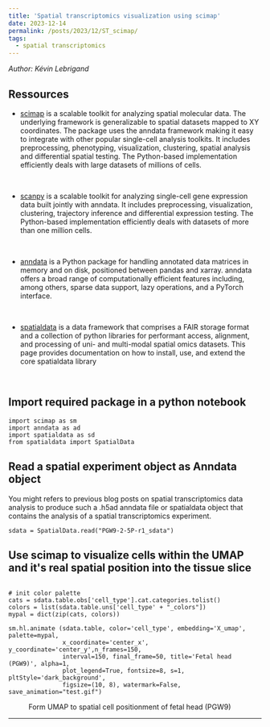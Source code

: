 ```yaml
---
title: 'Spatial transcriptomics visualization using scimap'
date: 2023-12-14
permalink: /posts/2023/12/ST_scimap/
tags:
  - spatial transcriptomics
---
```


<i>Author: Kévin Lebrigand</i>


## Ressources

* [scimap](https://scimap.xyz/ "scimap") is a scalable toolkit for analyzing spatial molecular data. The underlying framework is generalizable to spatial datasets mapped to XY coordinates. The package uses the anndata framework making it easy to integrate with other popular single-cell analysis toolkits. It includes preprocessing, phenotyping, visualization, clustering, spatial analysis and differential spatial testing. The Python-based implementation efficiently deals with large datasets of millions of cells.
<br>

* [scanpy](https://scanpy.readthedocs.io/en/stable/ "scanpy") is a scalable toolkit for analyzing single-cell gene expression data built jointly with anndata. It includes preprocessing, visualization, clustering, trajectory inference and differential expression testing. The Python-based implementation efficiently deals with datasets of more than one million cells.
<br>

* [anndata](https://anndata.readthedocs.io/en/latest/ "anndata") is a Python package for handling annotated data matrices in memory and on disk, positioned between pandas and xarray. anndata offers a broad range of computationally efficient features including, among others, sparse data support, lazy operations, and a PyTorch interface.
<br>

* [spatialdata](https://spatialdata.readthedocs.io/en/latest/ "spatialdata") is a data framework that comprises a FAIR storage format and a collection of python libraries for performant access, alignment, and processing of uni- and multi-modal spatial omics datasets. This page provides documentation on how to install, use, and extend the core spatialdata library
<br>


## Import required package in a python notebook

```
import scimap as sm
import anndata as ad
import spatialdata as sd
from spatialdata import SpatialData
```

## Read a spatial experiment object as Anndata object

You might refers to previous blog posts on spatial transcriptomics data analysis to produce such a .h5ad anndata file or spatialdata object that contains the analysis of a spatial transcriptomics experiment.

```
sdata = SpatialData.read("PGW9-2-5P-r1_sdata")
```

## Use scimap to visualize cells within the UMAP and it's real spatial position into the tissue slice

```

# init color palette
cats = sdata.table.obs['cell_type'].cat.categories.tolist()
colors = list(sdata.table.uns['cell_type' + "_colors"])
mypal = dict(zip(cats, colors))

sm.hl.animate (sdata.table, color='cell_type', embedding='X_umap', palette=mypal,
               x_coordinate='center_x', y_coordinate='center_y',n_frames=150,
               interval=150, final_frame=50, title='Fetal head (PGW9)', alpha=1,
               plot_legend=True, fontsize=8, s=1, pltStyle='dark_background',
               figsize=(10, 8), watermark=False, save_animation="test.gif")

```

<figure>
  <img src="/images/test.gif_scimap.gif" alt=""/>
  <figcaption>Form UMAP to spatial cell positionment of fetal head (PGW9)</figcaption>
</figure>

------
